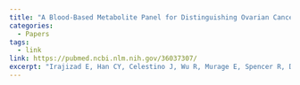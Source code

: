 ```yaml
---
title: "A Blood-Based Metabolite Panel for Distinguishing Ovarian Cancer from Benign Pelvic Masses"
categories:
  - Papers
tags:
  - link
link: https://pubmed.ncbi.nlm.nih.gov/36037307/
excerpt: "Irajizad E, Han CY, Celestino J, Wu R, Murage E, Spencer R, Dennison JB, Vykoukal J, Long JP, Do KA, Drescher C, Lu K, Lu Z, Bast RC, Hanash S, Fahrmann JF. A Blood-Based Metabolite Panel for Distinguishing Ovarian Cancer from Benign Pelvic Masses. Clin Cancer Res. 2022 Nov 1;28(21):4669-4676. doi: 10.1158/1078-0432.CCR-22-1113. PMID: 36037307; PMCID: PMC9633421."
---
```

